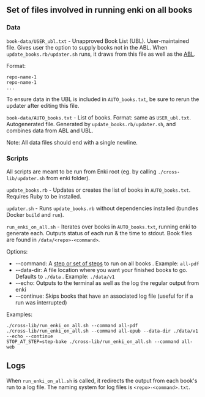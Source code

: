 ## Set of files involved in running enki on all books


### Data

`book-data/USER_ubl.txt` - Unapproved Book List (UBL). User-maintained file. Gives user the option to supply books not in the ABL. When `update_books.rb/updater.sh` runs, it draws from this file as well as the [ABL](https://github.com/openstax/content-manager-approved-books/blob/main/approved-book-list.json).

Format:
```
repo-name-1
repo-name-1
...
```
To ensure data in the UBL is included in `AUTO_books.txt`, be sure to rerun the updater after editing this file.

`book-data/AUTO_books.txt` - List of books. Format: same as `USER_ubl.txt`. Autogenerated file. Generated by `update_books.rb/updater.sh`, and combines data from ABL and UBL.

Note: All data files should end with a single newline.

### Scripts

All scripts are meant to be run from Enki root (eg. by calling `./cross-lib/updater.sh` from enki folder).

`update_books.rb` - Updates or creates the list of books in `AUTO_books.txt`. Requires Ruby to be installed.

`updater.sh` - Runs `update_books.rb` without dependencies installed (bundles Docker `build` and `run`).

`run_enki_on_all.sh` - Iterates over books in `AUTO_books.txt`, running enki to generate each. Outputs status of each run & the time to stdout. Book files are found in `/data/<repo>-<command>`. 

Options:
- --command: A [step or set of steps](../step-config.json) to run on all books . Example: `all-pdf`
- --data-dir: A file location where you want your finished books to go. Defaults to `./data` . Example: `./data/v1`
- --echo: Outputs to the terminal as well as the log the regular output from enki
- --continue: Skips books that have an associated log file (useful for if a run was interrupted)

Examples:
```
./cross-lib/run_enki_on_all.sh --command all-pdf
./cross-lib/run_enki_on_all.sh --command all-epub --data-dir ./data/v1 --echo --continue
STOP_AT_STEP=step-bake ./cross-lib/run_enki_on_all.sh --command all-web
```

## Logs

When `run_enki_on_all.sh` is called, it redirects the output from each book's run to a log file. The naming system for log files is `<repo>-<command>.txt`.
